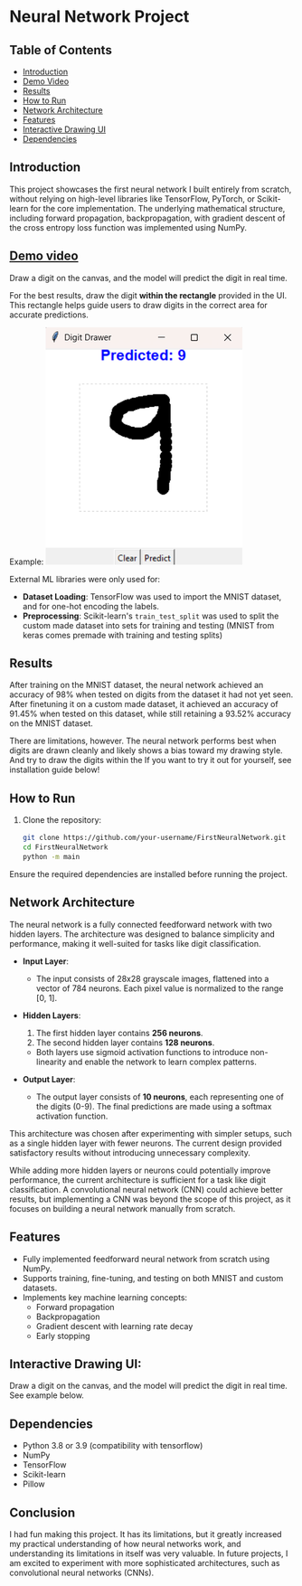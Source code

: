 # Neural Network Project

## Table of Contents
- [Introduction](#Introduction)
- [Demo Video](#demo-video)
- [Results](#results)
- [How to Run](#how-to-run)
- [Network Architecture](#network-architecture)
- [Features](#features)
- [Interactive Drawing UI](#interactive-drawing-ui)
- [Dependencies](#dependencies)


## Introduction
This project showcases the first neural network I built entirely from scratch, without relying on high-level libraries like TensorFlow, PyTorch, or Scikit-learn for the core implementation. The underlying mathematical structure, including forward propagation, backpropagation, with gradient descent of the cross entropy loss function was implemented using NumPy.

## [Demo video](https://youtube.com/shorts/21mqUb5MMSI?feature=share)

Draw a digit on the canvas, and the model will predict the digit in real time. 

For the best results, draw the digit **within the rectangle** provided in the UI. This rectangle helps guide users to draw digits in the correct area for accurate predictions.

Example:
![Description of the image](https://raw.githubusercontent.com/HenrikTorp/FirstNeuralNetwork/main/assets/digitNN.png)


External ML libraries were only used for:
- **Dataset Loading**: TensorFlow was used to import the MNIST dataset, and for one-hot encoding the labels.
- **Preprocessing**: Scikit-learn's `train_test_split` was used to split the custom made dataset into sets for training and testing (MNIST from keras comes premade with training and testing splits)

## Results
After training on the MNIST dataset, the neural network achieved an accuracy of 98% when tested on digits from the dataset it had not yet seen.
After finetuning it on a custom made dataset, it achieved an accuracy of 91.45% when tested on this dataset, while still retaining a 93.52% accuracy on the MNIST dataset.

There are limitations, however. The neural network performs best when digits are drawn cleanly and likely shows a bias toward my drawing style. And try to draw the digits within the 
If you want to try it out for yourself, see installation guide below!


## How to Run

1. Clone the repository:
   ```bash
   git clone https://github.com/your-username/FirstNeuralNetwork.git
   cd FirstNeuralNetwork
   python -m main

Ensure the required dependencies are installed before running the project.



## Network Architecture

The neural network is a fully connected feedforward network with two hidden layers. The architecture was designed to balance simplicity and performance, making it well-suited for tasks like digit classification.

- **Input Layer**:
  - The input consists of 28x28 grayscale images, flattened into a vector of 784 neurons. Each pixel value is normalized to the range [0, 1].

- **Hidden Layers**:
  1. The first hidden layer contains **256 neurons**.
  2. The second hidden layer contains **128 neurons**.
  - Both layers use sigmoid activation functions to introduce non-linearity and enable the network to learn complex patterns.

- **Output Layer**:
  - The output layer consists of **10 neurons**, each representing one of the digits (0-9). The final predictions are made using a softmax activation function.

This architecture was chosen after experimenting with simpler setups, such as a single hidden layer with fewer neurons. The current design provided satisfactory results without introducing unnecessary complexity.

While adding more hidden layers or neurons could potentially improve performance, the current architecture is sufficient for a task like digit classification. A convolutional neural network (CNN) could achieve better results, but implementing a CNN was beyond the scope of this project, as it focuses on building a neural network manually from scratch.


## Features

- Fully implemented feedforward neural network from scratch using NumPy.
- Supports training, fine-tuning, and testing on both MNIST and custom datasets.
- Implements key machine learning concepts:
  - Forward propagation
  - Backpropagation
  - Gradient descent with learning rate decay
  - Early stopping

## Interactive Drawing UI: 
Draw a digit on the canvas, and the model will predict the digit in real time.
See example below.



## Dependencies

- Python 3.8 or 3.9 (compatibility with tensorflow)
- NumPy
- TensorFlow
- Scikit-learn
- Pillow


## Conclusion
I had fun making this project. It has its limitations, but it greatly increased my practical
understanding of how neural networks work, and understanding its limitations in itself was very valuable. In future projects, I am excited to experiment with more sophisticated architectures, such as convolutional neural networks (CNNs).
